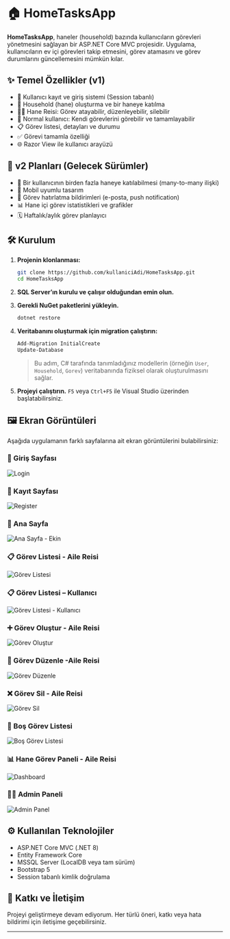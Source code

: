 
# 🏠 HomeTasksApp

**HomeTasksApp**, haneler (household) bazında kullanıcıların görevleri yönetmesini sağlayan bir ASP.NET Core MVC projesidir. Uygulama, kullanıcıların ev içi görevleri takip etmesini, görev atamasını ve görev durumlarını güncellemesini mümkün kılar.

## ✨ Temel Özellikler (v1)

- 🔐 Kullanıcı kayıt ve giriş sistemi (Session tabanlı)
- 🏡 Household (hane) oluşturma ve bir haneye katılma
- 🧑‍💼 Hane Reisi: Görev atayabilir, düzenleyebilir, silebilir
- 👤 Normal kullanıcı: Kendi görevlerini görebilir ve tamamlayabilir
- 📋 Görev listesi, detayları ve durumu
- ✅ Görevi tamamla özelliği
- 🌐 Razor View ile kullanıcı arayüzü

## 🚀 v2 Planları (Gelecek Sürümler)

- 🔄 Bir kullanıcının birden fazla haneye katılabilmesi (many-to-many ilişki)
- 📱 Mobil uyumlu tasarım
- 🔔 Görev hatırlatma bildirimleri (e-posta, push notification)
- 📊 Hane içi görev istatistikleri ve grafikler
- 🗓️ Haftalık/aylık görev planlayıcı

## 🛠 Kurulum

1. **Projenin klonlanması:**
   ```bash
   git clone https://github.com/kullaniciAdi/HomeTasksApp.git
   cd HomeTasksApp
   ```

2. **SQL Server’ın kurulu ve çalışır olduğundan emin olun.**

3. **Gerekli NuGet paketlerini yükleyin.**
   ```bash
   dotnet restore
   ```

4. **Veritabanını oluşturmak için migration çalıştırın:**
   ```bash
   Add-Migration InitialCreate
   Update-Database
   ```

   > Bu adım, C# tarafında tanımladığınız modellerin (örneğin `User`, `Household`, `Gorev`) veritabanında fiziksel olarak oluşturulmasını sağlar.

5. **Projeyi çalıştırın.** `F5` veya `Ctrl+F5` ile Visual Studio üzerinden başlatabilirsiniz.

## 🖼️ Ekran Görüntüleri

Aşağıda uygulamanın farklı sayfalarına ait ekran görüntülerini bulabilirsiniz:

### 🔐 Giriş Sayfası
![Login](screenshots/login.png)

### 🧾 Kayıt Sayfası 
![Register](screenshots/register.png)

### 👤 Ana Sayfa 
![Ana Sayfa - Ekin](./screenshots/homepage-user.png)

### 📋 Görev Listesi - Aile Reisi
![Görev Listesi](screenshots/task-list.png)

### 📋 Görev Listesi – Kullanıcı 
![Görev Listesi - Kullanıcı](./screenshots/task-list-user.png)

### ➕ Görev Oluştur - Aile Reisi
![Görev Oluştur](screenshots/create-task.png)

### 📝 Görev Düzenle -Aile Reisi
![Görev Düzenle](screenshots/edit-task.png)

### ❌ Görev Sil - Aile Reisi
![Görev Sil](screenshots/delete-task.png)

### 🔄 Boş Görev Listesi  
![Boş Görev Listesi](./screenshots/task-list-empty.png)

### 📊 Hane Görev Paneli  - Aile Reisi
![Dashboard](./screenshots/dashboard.png)

### 🧑‍💼 Admin Paneli
![Admin Panel](screenshots/admin-panel.png)


## ⚙️ Kullanılan Teknolojiler

- ASP.NET Core MVC (.NET 8)
- Entity Framework Core
- MSSQL Server (LocalDB veya tam sürüm)
- Bootstrap 5
- Session tabanlı kimlik doğrulama

## 🤝 Katkı ve İletişim

Projeyi geliştirmeye devam ediyorum. Her türlü öneri, katkı veya hata bildirimi için iletişime geçebilirsiniz.

---
